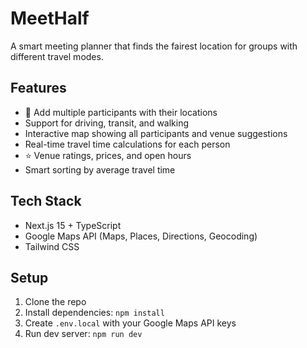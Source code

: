 # MeetHalf

A smart meeting planner that finds the fairest location for groups with different travel modes.

## Features

- 📍 Add multiple participants with their locations
- Support for driving, transit, and walking
- Interactive map showing all participants and venue suggestions
- Real-time travel time calculations for each person
- ⭐ Venue ratings, prices, and open hours
- Smart sorting by average travel time

## Tech Stack

- Next.js 15 + TypeScript
- Google Maps API (Maps, Places, Directions, Geocoding)
- Tailwind CSS

## Setup

1. Clone the repo
2. Install dependencies: `npm install`
3. Create `.env.local` with your Google Maps API keys
4. Run dev server: `npm run dev`


